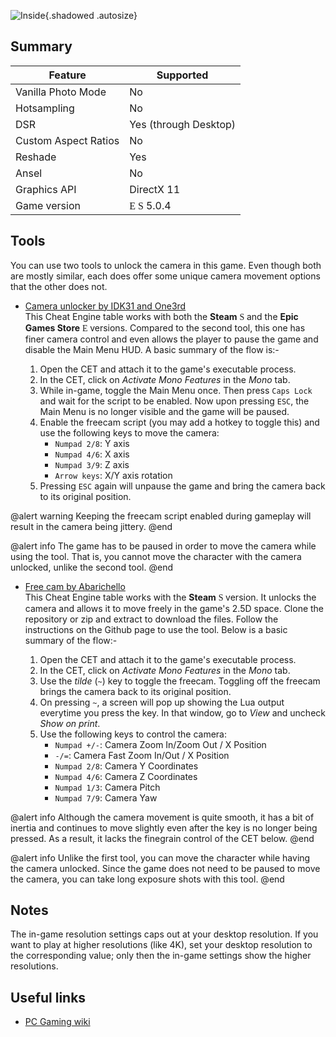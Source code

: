 ![Inside](Images\inside_header.png "Shot by cHota gAbbar"){.shadowed .autosize}

## Summary

Feature | Supported
--|--
Vanilla Photo Mode | No
Hotsampling | No
DSR | Yes (through Desktop)
Custom Aspect Ratios | No
Reshade | Yes
Ansel | No
Graphics API | DirectX 11
Game version | <font face="Stores"> E </font> <font face="Stores"> S </font> 5.0.4


## Tools

You can use two tools to unlock the camera in this game. Even though both are mostly similar, each does offer some unique camera movement options that the other does not.

* [Camera unlocker by IDK31 and One3rd](..\CheatTables\INSIDE_Epic_Store_V1.0.CT)  
  This Cheat Engine table works with both the **Steam** <font face="Stores"> S </font> and the **Epic Games Store** <font face="Stores"> E </font> versions. Compared to the second tool, this one has finer camera control and even allows the player to pause the game and disable the Main Menu HUD. A basic summary of the flow is:-

  1. Open the CET and attach it to the game's executable process.
  2. In the CET, click on *Activate Mono Features* in the *Mono* tab.
  3. While in-game, toggle the Main Menu once. Then press `Caps Lock` and wait for the script to be enabled. Now upon pressing `ESC`, the Main Menu is no longer visible and the game will be paused.
  4. Enable the freecam script (you may add a hotkey to toggle this) and use the following keys to move the camera:
      * `Numpad 2/8`: Y axis
      * `Numpad 4/6`: X axis
      * `Numpad 3/9`: Z axis
      * `Arrow keys`: X/Y axis rotation
  5. Pressing `ESC` again will unpause the game and bring the camera back to its original position.

@alert warning
Keeping the freecam script enabled during gameplay will result in the camera being jittery.
@end

@alert info
The game has to be paused in order to move the camera while using the tool. That is, you cannot move the character with the camera unlocked, unlike the second tool.
@end

* [Free cam by Abarichello](https://github.com/abarichello/inside-noclip)  
  This Cheat Engine table works with the **Steam** <font face="Stores"> S </font> version. It unlocks the camera and allows it to move freely in the game's 2.5D space. Clone the repository or zip and extract to download the files. Follow the instructions on the Github page to use the tool. Below is a basic summary of the flow:-

  1. Open the CET and attach it to the game's executable process.
  2. In the CET, click on *Activate Mono Features* in the *Mono* tab.
  3. Use the *tilde* (`~`) key to toggle the freecam. Toggling off the freecam brings the camera back to its original position.
  4. On pressing `~`, a screen will pop up showing the Lua output everytime you press the key. In that window, go to *View* and uncheck *Show on print*.
  5. Use the following keys to control the camera:
      * `Numpad +/-`: Camera Zoom In/Zoom Out / X Position
      * `-/=`: Camera Fast Zoom In/Out / X Position
      * `Numpad 2/8`: Camera Y Coordinates
      * `Numpad 4/6`: Camera Z Coordinates
      * `Numpad 1/3`: Camera Pitch
      * `Numpad 7/9`: Camera Yaw

@alert info
Although the camera movement is quite smooth, it has a bit of inertia and continues to move slightly even after the key is no longer being pressed. As a result, it lacks the finegrain control of the CET below.
@end

@alert info
Unlike the first tool, you can move the character while having the camera unlocked. Since the game does not need to be paused to move the camera, you can take long exposure shots with this tool.
@end

## Notes

The in-game resolution settings caps out at your desktop resolution. If you want to play at higher resolutions (like 4K), set your desktop resolution to the corresponding value; only then the in-game settings show the higher resolutions.

## Useful links

* [PC Gaming wiki](https://www.pcgamingwiki.com/wiki/Inside)
